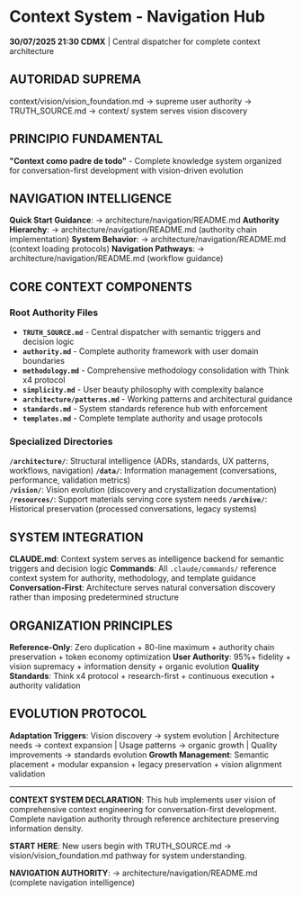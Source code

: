 # Context System - Navigation Hub

**30/07/2025 21:30 CDMX** | Central dispatcher for complete context architecture

## AUTORIDAD SUPREMA
context/vision/vision_foundation.md → supreme user authority → TRUTH_SOURCE.md → context/ system serves vision discovery

## PRINCIPIO FUNDAMENTAL
**"Context como padre de todo"** - Complete knowledge system organized for conversation-first development with vision-driven evolution

## NAVIGATION INTELLIGENCE
**Quick Start Guidance**: → architecture/navigation/README.md
**Authority Hierarchy**: → architecture/navigation/README.md (authority chain implementation)
**System Behavior**: → architecture/navigation/README.md (context loading protocols)
**Navigation Pathways**: → architecture/navigation/README.md (workflow guidance)

## CORE CONTEXT COMPONENTS

### Root Authority Files
- **`TRUTH_SOURCE.md`** - Central dispatcher with semantic triggers and decision logic
- **`authority.md`** - Complete authority framework with user domain boundaries
- **`methodology.md`** - Comprehensive methodology consolidation with Think x4 protocol
- **`simplicity.md`** - User beauty philosophy with complexity balance
- **`architecture/patterns.md`** - Working patterns and architectural guidance  
- **`standards.md`** - System standards reference hub with enforcement
- **`templates.md`** - Complete template authority and usage protocols

### Specialized Directories
**`/architecture/`**: Structural intelligence (ADRs, standards, UX patterns, workflows, navigation)
**`/data/`**: Information management (conversations, performance, validation metrics)  
**`/vision/`**: Vision evolution (discovery and crystallization documentation)
**`/resources/`**: Support materials serving core system needs
**`/archive/`**: Historical preservation (processed conversations, legacy systems)

## SYSTEM INTEGRATION
**CLAUDE.md**: Context system serves as intelligence backend for semantic triggers and decision logic
**Commands**: All `.claude/commands/` reference context system for authority, methodology, and template guidance  
**Conversation-First**: Architecture serves natural conversation discovery rather than imposing predetermined structure

## ORGANIZATION PRINCIPLES
**Reference-Only**: Zero duplication + 80-line maximum + authority chain preservation + token economy optimization
**User Authority**: 95%+ fidelity + vision supremacy + information density + organic evolution
**Quality Standards**: Think x4 protocol + research-first + continuous execution + authority validation

## EVOLUTION PROTOCOL
**Adaptation Triggers**: Vision discovery → system evolution | Architecture needs → context expansion | Usage patterns → organic growth | Quality improvements → standards evolution
**Growth Management**: Semantic placement + modular expansion + legacy preservation + vision alignment validation

---

**CONTEXT SYSTEM DECLARATION**: This hub implements user vision of comprehensive context engineering for conversation-first development. Complete navigation authority through reference architecture preserving information density.

**START HERE**: New users begin with TRUTH_SOURCE.md → vision/vision_foundation.md pathway for system understanding.

**NAVIGATION AUTHORITY**: → architecture/navigation/README.md (complete navigation intelligence)